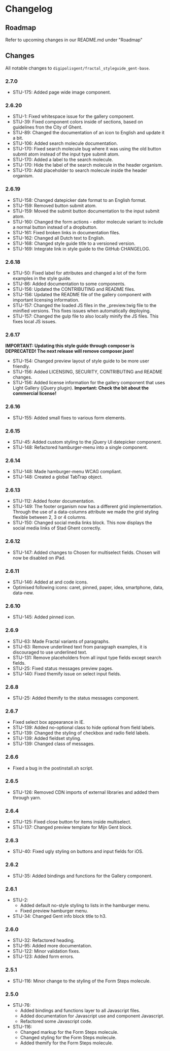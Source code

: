 # Changelog

## Roadmap
Refer to upcoming changes in our README.md under "Roadmap"

## Changes
All notable changes to `digipolisgent/fractal_styleguide_gent-base`.

### 2.7.0
* STIJ-175: Added page wide image component.

### 2.6.20
* STIJ-1: Fixed whitespace issue for the gallery component.
* STIJ-39: Fixed component colors inside of sections, based on guidelines fron the City of Ghent.
* STIJ-89: Changed the documentation of an icon to English and update it a bit.
* STIJ-106: Added search molecule documentation.
* STIJ-170: Fixed search molecule bug where it was using the old button submit atom instead of the input type submit atom.
* STIJ-170: Added a label to the search molecule.
* STIJ-170: Hide the label of the search molecule in the header organism.
* STIJ-170: Add placeholder to search molecule inside the header organism.

### 2.6.19
* STIJ-158: Changed datepicker date format to an English format.
* STIJ-159: Removed button submit atom.
* STIJ-159: Moved the submit button documentation to the input submit atom.
* STIJ-160: Changed the form actions - editor molecule variant to include a normal button instead of a dropbutton.
* STIJ-161: Fixed broken links in documentation files.
* STIJ-162: Changed all Dutch text to English.
* STIJ-168: Changed style guide title to a versioned version.
* STIJ-169: Integrate link in style guide to the GitHub CHANGELOG.

### 2.6.18
* STIJ-50: Fixed label for attributes and changed a lot of the form examples in the style guide.
* STIJ-86: Added documentation to some components.
* STIJ-156: Updated the CONTRIBUTING and README files.
* STIJ-156: Updated the README file of the gallery component with important licensing information.
* STIJ-157: Changed the loaded JS files in the _preview.twig file to the minified versions. This fixes issues when automatically deploying.
* STIJ-157: Changed the gulp file to also locally minify the JS files. This fixes local JS issues.

### 2.6.17
**IMPORTANT: Updating this style guide through composer is DEPRECATED! The next release will remove composer.json!**

* STIJ-154: Changed preview layout of style guide to be more user friendly.
* STIJ-156: Added LICENSING, SECURITY, CONTRIBUTING and README changes.
* STIJ-156: Added license information for the gallery component that uses Light Gallery (jQuery plugin).
   **Important: Check the bit about the commercial license!**

### 2.6.16
* STIJ-155: Added small fixes to various form elements.

### 2.6.15
* STIJ-45: Added custom styling to the jQuery UI datepicker component.
* STIJ-148: Refactored hamburger-menu into a single component.

### 2.6.14
* STIJ-148: Made hamburger-menu WCAG compliant.
* STIJ-148: Created a global TabTrap object.

### 2.6.13
* STIJ-112: Added footer documentation.
* STIJ-149: The footer organism now has a different grid implementation. Through the use of a data-columns attribute 
we made the grid styling flexible between 2, 3 or 4 columns.
* STIJ-150: Changed social media links block. This now displays the social media links of Stad Ghent correctly. 

### 2.6.12
* STIJ-147: Added changes to Chosen for multiselect fields. Chosen will now be disabled on iPad.

### 2.6.11
* STIJ-146: Added at and code icons.
* Optimised following icons: caret, pinned, paper, idea, smartphone, data, data-new.

### 2.6.10
* STIJ-145: Added pinned icon.

### 2.6.9
* STIJ-63: Made Fractal variants of paragraphs.
* STIJ-63: Remove underlined text from paragraph examples, 
it is discouraged to use underlined text.
* STIJ-131: Remove placeholders from all input type fields except search fields.
* STIJ-25: Fixed status messages preview pages.
* STIJ-140: Fixed themify issue on select input fields.


### 2.6.8
* STIJ-25: Added themify to the status messages component.

### 2.6.7
* Fixed select box appearance in IE.
* STIJ-139: Added no-optional class to hide optional from field labels.
* STIJ-139: Changed the styling of checkbox and radio field labels.
* STIJ-139: Added fieldset styling.
* STIJ-139: Changed class of messages.

### 2.6.6
* Fixed a bug in the postinstall.sh script.

### 2.6.5
* STIJ-126: Removed CDN imports of external libraries and added them through yarn.

### 2.6.4
* STIJ-125: Fixed close button for items inside multiselect.
* STIJ-137: Changed preview template for Mijn Gent block.

### 2.6.3
* STIJ-40: Fixed ugly styling on buttons and input fields for iOS.

### 2.6.2
* STIJ-35: Added bindings and functions for the Gallery component.

### 2.6.1
* STIJ-2: 
    * Added default no-style styling to lists in the hamburger menu.
    * Fixed preview hamburger menu.
* STIJ-34: Changed Gent info block title to h3.

### 2.6.0
* STIJ-32: Refactored heading.
* STIJ-95: Added more documentation.
* STIJ-122: Minor validation fixes.
* STIJ-123: Added form errors.

### 2.5.1
* STIJ-116: Minor change to the styling of the Form Steps molecule.

### 2.5.0 
* STIJ-76: 
    * Added bindings and functions layer to all Javascript files.
    * Added documentation for Javascript use and component Javascript. 
    * Refactored some Javascript code.
* STIJ-116: 
    * Changed markup for the Form Steps molecule.
    * Changed styling for the Form Steps molecule.
    * Added themify for the Form Steps molecule.    

